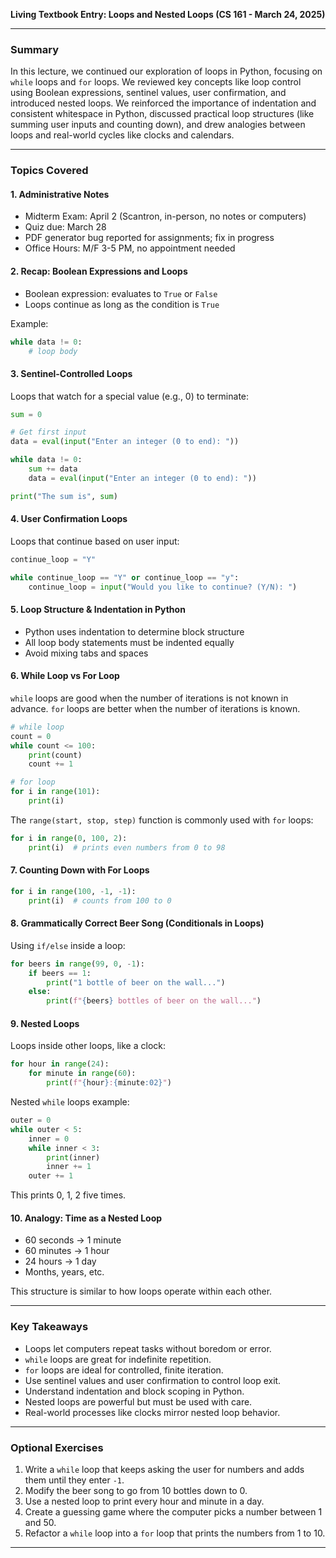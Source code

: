 **Living Textbook Entry: Loops and Nested Loops (CS 161 - March 24, 2025)**

---

### Summary
In this lecture, we continued our exploration of loops in Python, focusing on `while` loops and `for` loops. We reviewed key concepts like loop control using Boolean expressions, sentinel values, user confirmation, and introduced nested loops. We reinforced the importance of indentation and consistent whitespace in Python, discussed practical loop structures (like summing user inputs and counting down), and drew analogies between loops and real-world cycles like clocks and calendars.

---

### Topics Covered

#### 1. **Administrative Notes**
- Midterm Exam: April 2 (Scantron, in-person, no notes or computers)
- Quiz due: March 28
- PDF generator bug reported for assignments; fix in progress
- Office Hours: M/F 3-5 PM, no appointment needed

#### 2. **Recap: Boolean Expressions and Loops**
- Boolean expression: evaluates to `True` or `False`
- Loops continue as long as the condition is `True`

Example:
```python
while data != 0:
    # loop body
```

#### 3. **Sentinel-Controlled Loops**
Loops that watch for a special value (e.g., 0) to terminate:
```python
sum = 0

# Get first input
data = eval(input("Enter an integer (0 to end): "))

while data != 0:
    sum += data
    data = eval(input("Enter an integer (0 to end): "))

print("The sum is", sum)
```

#### 4. **User Confirmation Loops**
Loops that continue based on user input:
```python
continue_loop = "Y"

while continue_loop == "Y" or continue_loop == "y":
    continue_loop = input("Would you like to continue? (Y/N): ")
```

#### 5. **Loop Structure & Indentation in Python**
- Python uses indentation to determine block structure
- All loop body statements must be indented equally
- Avoid mixing tabs and spaces

#### 6. **While Loop vs For Loop**
`while` loops are good when the number of iterations is not known in advance.
`for` loops are better when the number of iterations is known.

```python
# while loop
count = 0
while count <= 100:
    print(count)
    count += 1

# for loop
for i in range(101):
    print(i)
```

The `range(start, stop, step)` function is commonly used with `for` loops:
```python
for i in range(0, 100, 2):
    print(i)  # prints even numbers from 0 to 98
```

#### 7. **Counting Down with For Loops**
```python
for i in range(100, -1, -1):
    print(i)  # counts from 100 to 0
```

#### 8. **Grammatically Correct Beer Song (Conditionals in Loops)**
Using `if/else` inside a loop:
```python
for beers in range(99, 0, -1):
    if beers == 1:
        print("1 bottle of beer on the wall...")
    else:
        print(f"{beers} bottles of beer on the wall...")
```

#### 9. **Nested Loops**
Loops inside other loops, like a clock:
```python
for hour in range(24):
    for minute in range(60):
        print(f"{hour}:{minute:02}")
```

Nested `while` loops example:
```python
outer = 0
while outer < 5:
    inner = 0
    while inner < 3:
        print(inner)
        inner += 1
    outer += 1
```
This prints 0, 1, 2 five times.

#### 10. **Analogy: Time as a Nested Loop**
- 60 seconds → 1 minute
- 60 minutes → 1 hour
- 24 hours → 1 day
- Months, years, etc.

This structure is similar to how loops operate within each other.

---

### Key Takeaways
- Loops let computers repeat tasks without boredom or error.
- `while` loops are great for indefinite repetition.
- `for` loops are ideal for controlled, finite iteration.
- Use sentinel values and user confirmation to control loop exit.
- Understand indentation and block scoping in Python.
- Nested loops are powerful but must be used with care.
- Real-world processes like clocks mirror nested loop behavior.

---

### Optional Exercises
1. Write a `while` loop that keeps asking the user for numbers and adds them until they enter `-1`.
2. Modify the beer song to go from 10 bottles down to 0.
3. Use a nested loop to print every hour and minute in a day.
4. Create a guessing game where the computer picks a number between 1 and 50.
5. Refactor a `while` loop into a `for` loop that prints the numbers from 1 to 10.

---